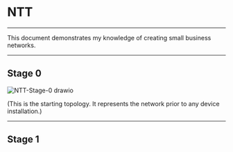 # NTT
---

This document demonstrates my knowledge of creating small business networks.

---

## Stage 0

![NTT-Stage-0 drawio](https://github.com/Spcwill358/NTT/assets/88656329/ec47dd04-6fe0-4f25-88e4-2563b7159f40)

(This is the starting topology. It represents the network prior to any device installation.)

---

## Stage 1


